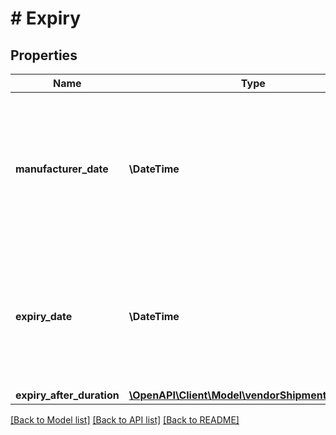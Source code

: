 # # Expiry

## Properties

Name | Type | Description | Notes
------------ | ------------- | ------------- | -------------
**manufacturer_date** | **\DateTime** | Production, packaging or assembly date determined by the manufacturer. Its meaning is determined based on the trade item context. | [optional]
**expiry_date** | **\DateTime** | The date that determines the limit of consumption or use of a product. Its meaning is determined based on the trade item context. | [optional]
**expiry_after_duration** | [**\OpenAPI\Client\Model\vendorShipments\Duration**](Duration.md) |  | [optional]

[[Back to Model list]](../../README.md#models) [[Back to API list]](../../README.md#endpoints) [[Back to README]](../../README.md)
